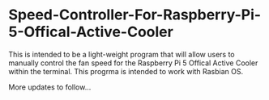 # Speed-Controller-For-Raspberry-Pi-5-Offical-Active-Cooler

This is intended to be a light-weight program that will allow users to manually control the fan speed for the Raspberry Pi 5 Offical Active Cooler within the terminal. This progrma is intended to work with Rasbian OS.

More updates to follow...
